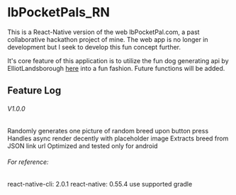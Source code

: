 # lbPocketPals_RN

This is a React-Native version of the web lbPocketPal.com, a past collaborative hackathon project of mine. The web app is no longer in development but I seek to develop this fun concept further.

It's core feature of this application is to utilize the fun dog generating api by ElliotLandsborough [here](https://github.com/ElliottLandsborough/dog-ceo-api) into a fun fashion. Future functions will be added.

## Feature Log
###### V1.0.0
Randomly generates one picture of random breed upon button press
Handles async render decently with placeholder image
Extracts breed from JSON link url
Optimized and tested only for android

###### For reference:
react-native-cli: 2.0.1
react-native: 0.55.4
use supported gradle
